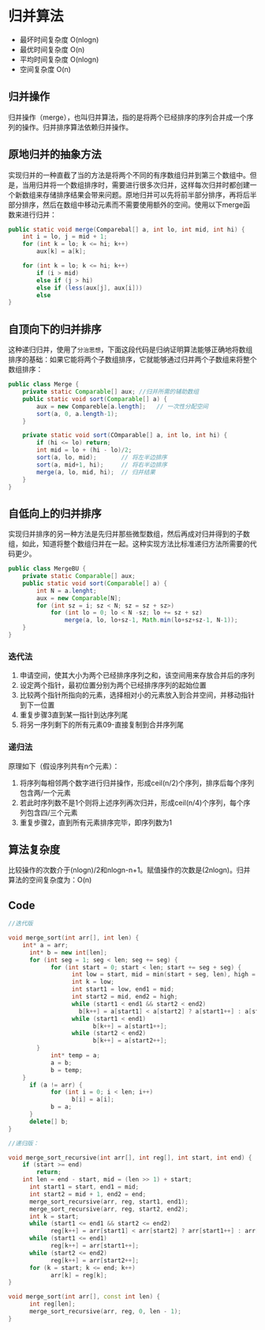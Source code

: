 # 归并算法

* 最坏时间复杂度   O(nlogn)
* 最优时间复杂度   O(n)
* 平均时间复杂度   O(nlogn)
* 空间复杂度      O(n)

## 归并操作
归并操作（merge），也叫归并算法，指的是将两个已经排序的序列合并成一个序列的操作。归并排序算法依赖归并操作。

## 原地归并的抽象方法
实现归并的一种直截了当的方法是将两个不同的有序数组归并到第三个数组中。但是，当用归并将一个数组排序时，需要进行很多次归并，这样每次归并时都创建一个新数组来存储排序结果会带来问题。原地归并可以先将前半部分排序，再将后半部分排序，然后在数组中移动元素而不需要使用额外的空间。使用以下merge函数来进行归并：
```java
public static void merge(Comparebal[] a, int lo, int mid, int hi) {
    int i = lo, j = mid + 1;
    for (int k = lo; k <= hi; k++)
        aux[k] = a[k];

    for (int k = lo; k <= hi; k++)
        if (i > mid)
        else if (j > hi)
        else if (less(aux[j], aux[i]))
        else
}
```
## 自顶向下的归并排序
这种递归归并，使用了`分治思想`，下面这段代码是归纳证明算法能够正确地将数组排序的基础：如果它能将两个子数组排序，它就能够通过归并两个子数组来将整个数组排序：
```java
public class Merge {
	private static Comparable[] aux; //归并所需的辅助数组
	public static void sort(Comparable[] a) {
		aux = new Compareble[a.length];   // 一次性分配空间
		sort(a, 0, a.length-1);
	}

	private static void sort(COmparable[] a, int lo, int hi) {
		if (hi <= lo) return;
		int mid = lo + (hi - lo)/2;
		sort(a, lo, mid);		// 将左半边排序
		sort(a, mid+1, hi);		// 将右半边排序
		merge(a, lo, mid, hi);  // 归并结果
	}
}
```

## 自低向上的归并排序

实现归并排序的另一种方法是先归并那些微型数组，然后再成对归并得到的子数组，如此，知道将整个数组归并在一起。这种实现方法比标准递归方法所需要的代码更少。

```java
public class MergeBU {
	private static Comparable[] aux; 
	public static void sort(Comparable[] a) {
		int N = a.lenght;
		aux = new Comparable[N];
		for (int sz = i; sz < N; sz = sz + sz>)
			for (int lo = 0; lo < N -sz; lo += sz + sz)
				merge(a, lo, lo+sz-1, Math.min(lo+sz+sz-1, N-1));
	}
}
```


### 迭代法
1. 申请空间，使其大小为两个已经排序序列之和，该空间用来存放合并后的序列
2. 设定两个指针，最初位置分别为两个已经排序序列的起始位置
3. 比较两个指针所指向的元素，选择相对小的元素放入到合并空间，并移动指针到下一位置
4. 重复步骤3直到某一指针到达序列尾
5. 将另一序列剩下的所有元素09-直接复制到合并序列尾

### 递归法
原理如下（假设序列共有n个元素）：
1. 将序列每相邻两个数字进行归并操作，形成ceil(n/2)个序列，排序后每个序列包含两/一个元素
2. 若此时序列数不是1个则将上述序列再次归并，形成ceil(n/4)个序列，每个序列包含四/三个元素
3. 重复步骤2，直到所有元素排序完毕，即序列数为1

## 算法复杂度
比较操作的次数介于(nlogn)/2和nlogn-n+1。赋值操作的次数是(2nlogn)。归并算法的空间复杂度为：O(n)

## Code

```c++
//迭代版

void merge_sort(int arr[], int len) {
    int* a = arr;
	  int* b = new int[len];
	  for (int seg = 1; seg < len; seg += seg) {
		    for (int start = 0; start < len; start += seg + seg) {
			      int low = start, mid = min(start + seg, len), high = min(start + seg + seg, len);
			      int k = low;
			      int start1 = low, end1 = mid;
			      int start2 = mid, end2 = high;
			      while (start1 < end1 && start2 < end2)
				    b[k++] = a[start1] < a[start2] ? a[start1++] : a[start2++];
			      while (start1 < end1)
				        b[k++] = a[start1++];
			      while (start2 < end2)
				        b[k++] = a[start2++];
        }
		    int* temp = a;
		    a = b;
		    b = temp;
    }
	  if (a != arr) {
		    for (int i = 0; i < len; i++)
			      b[i] = a[i];
		    b = a;
	  }
	  delete[] b;
}

//递归版：

void merge_sort_recursive(int arr[], int reg[], int start, int end) {
    if (start >= end)
        return;
    int len = end - start, mid = (len >> 1) + start;
	  int start1 = start, end1 = mid;
	  int start2 = mid + 1, end2 = end;
	  merge_sort_recursive(arr, reg, start1, end1);
	  merge_sort_recursive(arr, reg, start2, end2);
	  int k = start;
	  while (start1 <= end1 && start2 <= end2)
		    reg[k++] = arr[start1] < arr[start2] ? arr[start1++] : arr[start2++];
	  while (start1 <= end1)
		    reg[k++] = arr[start1++];
	  while (start2 <= end2)
		    reg[k++] = arr[start2++];
	  for (k = start; k <= end; k++)
		    arr[k] = reg[k];
}

void merge_sort(int arr[], const int len) {
	  int reg[len];
	  merge_sort_recursive(arr, reg, 0, len - 1);
}

```
